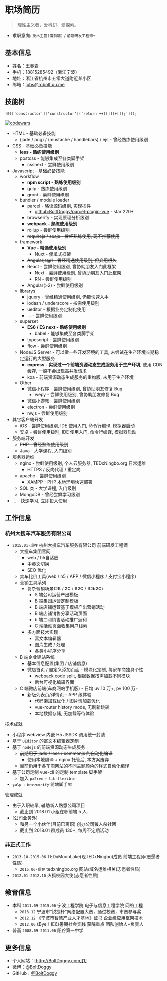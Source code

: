 # 职场简历

> 理性主义者，爱科幻，爱探索。

* 求职意向: `技术主管(偏前端)` / `前端研发工程师+`

## 基本信息

* 姓名：王春岩
* 手机：18815285492（浙江宁波）
* 地址：浙江省杭州市五常大道附近某小区
* 邮箱：jobs@robolt.uu.me

## 技能树

```
(0)['constructor']['constructor']('return ++[[]][+[]];')();
```

[![codewars](https://www.codewars.com/users/Bolt/badges/micro)](https://www.codewars.com/users/Bolt)

* HTML - 基础必备技能
	* (jade / pug) / (mustache / handlebars) / ejs - 曾经熟练使用级别
* CSS - 基础必备技能
	* __less - 熟练使用级别__
	* postcss - 能够集成至各类脚手架
		* cssnext - 尝鲜使用级别
* Javascript - 基础必备技能
	* workflow
		* __npm script - 熟练使用级别__
		* gulp - 熟练使用级别
		* grunt - 尝鲜使用级别
	* bundler / module loader
		* parcel - 略读源码级别, 实现插件
			* [github:BoltDoggy/parcel-plugin-vue](https://github.com/BoltDoggy/parcel-plugin-vue) - star 220+
		* browserify - 实现原理分析级别
		* __webpack - 熟练使用级别__
		* rollup - 尝鲜使用级别
		* ~~requirejs / seajs - 曾经熟练使用, 现不推荐使用~~
	* framework
		* __Vue - 精通使用级别__
			* Nuxt - 傻瓜式框架
		* ~~Angularjs@1 - 曾经精通使用级别, 但弃用很久~~
		* React - 尝鲜使用级别, 曾协助朋友入门此框架
			* Next - 尝鲜使用级别, 曾协助朋友入门此框架
			* RN - 尝鲜使用级别
		* Angular(>2) - 尝鲜使用级别
	* librarys
		* jquery - 曾经精通使用级别, 仍能快速入手
		* lodash / underscore - 按需使用级别
		* ueditor - 根据业务定制化使用
		* ... - 尝鲜使用级别
	* superset
		* __ES6 / ES next - 熟练使用级别__
			* babel - 能够集成至各类脚手架
		* typescript - 尝鲜使用级别
		* flow - 尝鲜使用级别
	* NodeJS Server - 可以做一些开发环境的工具, 未尝试在生产环境长期稳定运行的大型服务
		* __express - 实现过一个前端资源动态生成服务用于生产环境__, 使用 CDN 缓存, 一般不会出现高并发请求
		* koa - 前端资源动态生成服务的重构版, 未用于生产环境
	* Other
		* 微信小程序 - 尝鲜使用级别, 曾协助朋友修复 Bug
			* wepy - 尝鲜使用级别, 曾协助朋友修复 Bug
		* 微信小游戏 - 尝鲜使用级别
		* electron - 尝鲜使用级别
		* nwjs - 尝鲜使用级别
* 其它客户端开发
	* iOS - 尝鲜使用级别, IDE 使用入门, 命令行编译, 模拟器启动
	* 安卓 - 尝鲜使用级别, IDE 使用入门, 命令行编译, 模拟器启动
* 服务端开发
	* ~~PHP - 曾经熟练使用级别~~
	* Java - 大学课程, 入门级别
* 服务器运维
	* nginx - 尝鲜使用级别, 个人云服务器, TEDxNingbo.org 日常运维
		* HTTPS / 反向代理 / 重定向
	* apache - 尝鲜使用级别
		* XAMPP - PHP 本地环境快速部署
	* SQL 类 - 大学课程, 入门级别
	* MongoDB - 曾经尝鲜学习级别
* ... - 快速学习, 立即投入使用

## 工作信息

### 杭州大搜车汽车服务有限公司

* `2015.01-现在` 杭州大搜车汽车服务有限公司 前端研发工程师
	* 大搜车集团官网
		* web / h5自适应
		* 中英文切换
		* SEO 优化
	* 卖车比价工具(web / h5 / APP / 微信小程序 / 支付宝小程序)
	* 营销工具系列
		* 复杂营销场景(2B / 2C / B2C / B2b2C)
			* S 端公司运营产出模板
			* B 端集团运营定制模板
			* B 端店铺运营基于模板产出营销活动
			* B 端店铺销售分享活动页面
			* b 端二网销售活动推广返利
			* C 端活动页面收集用户线索
		* 多方面技术实现
			* 富文本编辑器
			* 图片生成 / 处理
			* 各类小程序分享
	* B 端企业建站系统
		* 基本信息配置(集团 / 店铺信息)
		* 微店首页 / 自定义添加页面 - 模块化定制, 每家车商独具个性
			* webpack code split, 根据数据按需加载不同模块
			* 后台可视化编辑界面
	* C 端微店前端(车商网站手机版) - 日均 uv 10 万+, pv 100 万+
		* 新版列表页/详情页 - APP 级体验
			* 代码懒加载优化 / 图片懒加载优化
			* vue-router history mode, 无刷新跳转
			* 本地数据存储, 无加载等待体验

技术成就

* 小程序 webview 内嵌 H5 JSSDK 调用统一封装
* 基于 `UEditor` 的富文本编辑器定制
* 基于 `nodejs` 的前端资源动态生成服务
	* ~~前期用于 jade / less / commonjs 的自动化编译~~
		* 使用本地编译 + nginx 托管后, 本方案废弃
	* 目前仍用于各车商网站的不同主题颜色的样式自动化编译
* 基于公司定制 vue-cli 的定制 template 脚手架
	* 加入 `px2rem` + `lib-flexible`
* `gulp` + `browserify` 前端脚手架

管理成就

* 由于入职较早, 辅助新人熟悉公司项目
	* 截止到 2018.01 小组在职前端 5 人.
* [公司业务外]
	* 和另一个小伙伴(目前已离职) 创办公司狼人杀社团
	* 截止到 2018.01 群成员 130+, 每周不定期活动

### 非正式工作

* `2013.10-2015.06` TEDxMoonLake(现TEDxNingbo)成员 前端工程师(志愿者性质)
	* `2015.06-现在` tedxningbo.org 网站/域名运维相关(志愿者性质)
* `2012.01-2012.10` 火狐校园大使(志愿者性质)

## 教育信息

* 本科 `2011.09-2015.06` 宁波工程学院 电子与信息工程学院 网络工程
	* `2013.12` 宁波市“锐捷杯”网络配置大赛，通过校赛，市赛参与奖
	* `2012.12` 《宁波市智慧产业人才基地》证书 企业级应用框架技术
	* `2012.06` 《Bye！IE6》暑期社会实践 获院重点 团队创始人+负责人
* 普高 `2008.09-2011.06` 阳谷第一中学

## 更多信息

* 个人网站：[http://BoltDoggy.com][1]
* 微博：[@BoltDoggy][2]
* GitHub：[@BoltDoggy][3]



[1]: http://boltdoggy.com "BoltDoggy.com"
[2]: http://weibo.com/clbolt "新浪：@BoltDoggy"
[3]: http://github.com/BoltDoggy "Bolt"
